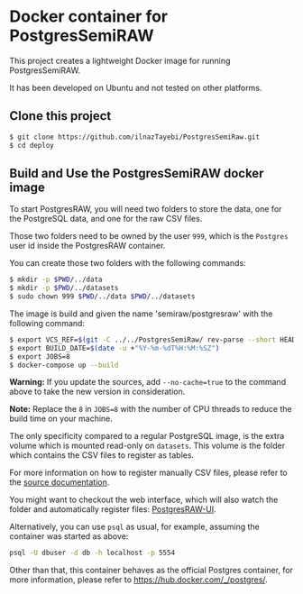 # Docker container for PostgresSemiRAW

This project creates a lightweight Docker image for running PostgresSemiRAW.

It has been developed on Ubuntu and not tested on other platforms.

## Clone this project

```sh
$ git clone https://github.com/ilnazTayebi/PostgresSemiRaw.git
$ cd deploy
```

## Build and Use the PostgresSemiRAW docker image

To start PostgresRAW, you will need two folders to store the data, one for the PostgreSQL data, and one for the raw CSV files.

Those two folders need to be owned by the user `999`, which is the `Postgres` user id inside the PostgresRAW container.

You can create those two folders with the following commands:

```sh
$ mkdir -p $PWD/../data
$ mkdir -p $PWD/../datasets
$ sudo chown 999 $PWD/../data $PWD/../datasets
```

The image is build and given the name 'semiraw/postgresraw' with the following command:

```sh
$ export VCS_REF=$(git -C ../../PostgresSemiRaw/ rev-parse --short HEAD)
$ export BUILD_DATE=$(date -u +"%Y-%m-%dT%H:%M:%SZ")
$ export JOBS=8
$ docker-compose up --build
```

**Warning:** If you update the sources, add `--no-cache=true` to the command above to take the new version in consideration.

**Note:** Replace the `8` in `JOBS=8` with the number of CPU threads to reduce the build time on your machine.


The only specificity compared to a regular PostgreSQL image, is the extra volume which is mounted read-only on `datasets`. This volume is the folder which contains the CSV files to register as tables.

For more information on how to register manually CSV files, please refer to the [source documentation](https://github.com/HBPMedical/PostgresRAW).

You might want to checkout the web interface, which will also watch the folder and automatically register files: [PostgresRAW-UI](https://github.com/HBPMedical/PostgresRAW-UI-docker).

Alternatively, you can use `psql` as usual, for example, assuming the container was started as above:

```sh
psql -U dbuser -d db -h localhost -p 5554
```

Other than that, this container behaves as the official Postgres container, for more
information, please refer to https://hub.docker.com/_/postgres/. 
